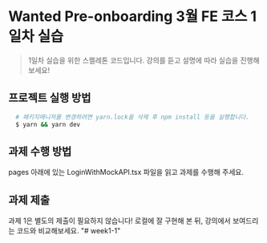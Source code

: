 # Wanted Pre-onboarding 3월 FE 코스 1일차 실습

> 1일차 실습을 위한 스켈레톤 코드입니다. 강의를 듣고 설명에 따라 실습을 진행해보세요!

## 프로젝트 실행 방법
    
```bash
  # 패키지매니저를 변경하려면 yarn.lock을 삭제 후 npm install 등을 실행합니다.
  $ yarn && yarn dev
```

## 과제 수행 방법

pages 아래에 있는 LoginWithMockAPI.tsx 파일을 읽고 과제를 수행해 주세요.

## 과제 제출

과제 1은 별도의 제출이 필요하지 않습니다! 로컬에 잘 구현해 본 뒤, 강의에서 보여드리는 코드와 비교해보세요.
"# week1-1" 
